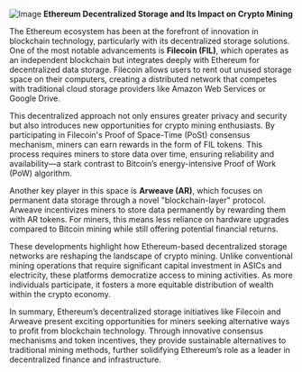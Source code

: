 
![Image](https://github.com/user-attachments/assets/31692037-0104-4703-abd1-696b6a7dd41b)
**Ethereum Decentralized Storage and Its Impact on Crypto Mining**

The Ethereum ecosystem has been at the forefront of innovation in blockchain technology, particularly with its decentralized storage solutions. One of the most notable advancements is **Filecoin (FIL)**, which operates as an independent blockchain but integrates deeply with Ethereum for decentralized data storage. Filecoin allows users to rent out unused storage space on their computers, creating a distributed network that competes with traditional cloud storage providers like Amazon Web Services or Google Drive.

This decentralized approach not only ensures greater privacy and security but also introduces new opportunities for crypto mining enthusiasts. By participating in Filecoin's Proof of Space-Time (PoSt) consensus mechanism, miners can earn rewards in the form of FIL tokens. This process requires miners to store data over time, ensuring reliability and availability—a stark contrast to Bitcoin’s energy-intensive Proof of Work (PoW) algorithm.

Another key player in this space is **Arweave (AR)**, which focuses on permanent data storage through a novel "blockchain-layer" protocol. Arweave incentivizes miners to store data permanently by rewarding them with AR tokens. For miners, this means less reliance on hardware upgrades compared to Bitcoin mining while still offering potential financial returns.

These developments highlight how Ethereum-based decentralized storage networks are reshaping the landscape of crypto mining. Unlike conventional mining operations that require significant capital investment in ASICs and electricity, these platforms democratize access to mining activities. As more individuals participate, it fosters a more equitable distribution of wealth within the crypto economy.

In summary, Ethereum’s decentralized storage initiatives like Filecoin and Arweave present exciting opportunities for miners seeking alternative ways to profit from blockchain technology. Through innovative consensus mechanisms and token incentives, they provide sustainable alternatives to traditional mining methods, further solidifying Ethereum’s role as a leader in decentralized finance and infrastructure.
